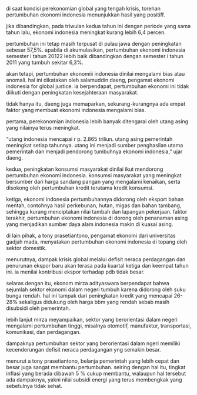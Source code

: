 di saat kondisi perekonomian global yang tengah krisis, torehan pertumbuhan ekonomi indonesia menunjukkan hasil yang positiff.

jika dibandingkan, pada triwulan kedua tahun ini dengan periode yang sama tahun lalu, ekonomi indonesia meningkat kurang lebih 6,4 percen.

pertumbuhan ini tetap masih terpusat di pulau jawa dengan peningkatan sebesar 57,5%. apabila di akumulasikan, pertumbuhan ekonomi indonesia semester i tahun 20122 lebih baik dibandingkan dengan semester i tahun 2011 yang tumbuh sekitar 6,3%.

akan tetapi, pertumbuhan ekonomiii indonesia dinilai mengalami bias atau anomali. hal ini dikatakan oleh salamuddin daeng, pengamat ekonomi indonesia for global justice. ia berpendapat, pertumbuhan ekonomi ini tidak diikuti dengan peningkatan kesejahteraan masyarakat.

tidak hanya itu, daeng juga memaparkan, sekurang-kurangnya ada empat faktor yang membuat ekonomi indonesia mengalami bias.

pertama, perekonomian indonesia lebih banyak ditengarai oleh utang asing yang nilainya terus meningkat.

“utang indonesia mencapai r p. 2.865 triliun. utang asing pemerintah meningkat setiap tahunnya. utang ini menjadi sumber penghasilan utama pemerintah dan menjadi pendorong tumbuhnya ekonomi indonesia,” ujar daeng.

kedua, peningkatan konsumsi masyarakat dinilai ikut mendorong pertumbuhan ekonomi indonesia. konsumsi masyarakat yang meningkat bersumber dari harga sandang pangan yang mengalami kenaikan, serta disokong oleh pertumbuhan kredit terutama kredit konsumsi.

ketiga, ekonomi indonesia pertumbuhannya didorong oleh eksport bahan mentah, contohnya hasil perkebunan, hutan, migas dan bahan tambang, sehingga kurang menciptakan nilai tambah dan lapangan pekerjaan.
faktor terakhir, pertumbuhan ekonomi indonesia di dorong oleh penanaman asing yang menjadikan sumber daya alam indonesia makin di kuasai asing.

di lain pihak, a tony prasetiantono, pengamat ekonomi dari universitas gadjah mada, menyatakan pertumbuhan ekonomi indonesia di topang oleh sektor domestik.

menurutnya, dampak krisis global melalui defisit neraca perdagangan dan penurunan ekspor baru akan terasa pada kuartal ketiga dan keempat tahun ini. ia menilai kontribusi ekspor terhadap pdb tidak besar.

selaras dengan itu, ekonom mirza adityaswara berpendapat bahwa sejumlah sektor ekonomi dalam negeri tumbuh karena didorong oleh suku bunga rendah. hal ini tampak dari peningkatan kredit yang mencapai 26-28% sekaligus didukung oleh harga bbm yang rendah sebab masih disubsidi oleh pemerintah.

lebih lanjut mirza meyampaikan, sektor yang berorientasi dalam negeri mengalami pertumbuhan tinggi, misalnya otomotif, manufaktur, transportasi, komunikasi, dan perdagangan.

dampaknya pertumbuhan sektor yang berorientasi dalam ngeri memiliki kecenderungan defisit neraca perdagangan yng semakin besar.

menurut a tony prasetiantono, belanja pemerintah yang lebih cepat dan besar juga sangat membantu pertumbuhan. seiring dengan hal itu, tingkat inflasi yang berada dibawah 5 % cukup membantu, walaupun hal tersebut ada dampaknya, yakni nilai subsidi energi yang terus membengkak yang sebetulnya tidak sehat.
